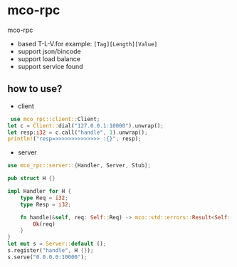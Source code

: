 # mco-rpc

mco-rpc

* based T-L-V.for example:  ```[Tag][Length][Value]```
* support json/bincode
* support load balance
* support service found

## how to use?

* client

```rust
 use mco_rpc::client::Client;
let c = Client::dial("127.0.0.1:10000").unwrap();
let resp:i32 = c.call("handle", 1).unwrap();
println!("resp=>>>>>>>>>>>>>> :{}", resp);
```

* server

```rust
use mco_rpc::server::{Handler, Server, Stub};

pub struct H {}

impl Handler for H {
    type Req = i32;
    type Resp = i32;

    fn handle(&self, req: Self::Req) -> mco::std::errors::Result<Self::Resp> {
        Ok(req)
    }
}
let mut s = Server::default ();
s.register("handle", H {});
s.serve("0.0.0.0:10000");
```